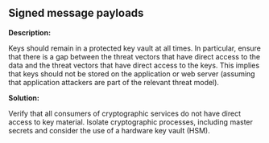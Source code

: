 Signed message payloads
-------

**Description:**

Keys should remain in a protected key vault at all times. In particular, ensure that there
is a gap between the threat vectors that have direct access to the data and the threat
vectors that have direct access to the keys. This implies that keys should not be stored
on the application or web server (assuming that application attackers are part of the
relevant threat model).


**Solution:**

Verify that all consumers of cryptographic services do not have direct access to key material. 
Isolate cryptographic processes, including master secrets and consider the use of a hardware key vault (HSM).
